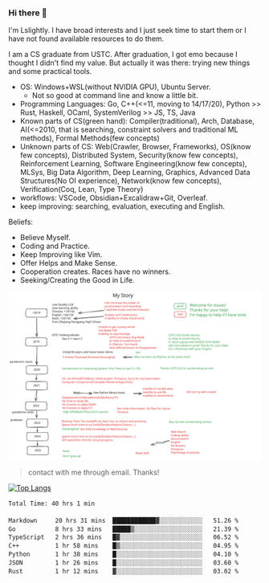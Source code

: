 ### Hi there 👋

I'm Lslightly. I have broad interests and I just seek time to start them or I have not found available resources to do them.

I am a CS graduate from USTC. After graduation, I got emo because I thought I didn't find my value. But actually it was there: trying new things and some practical tools.

- OS: Windows+WSL(without NVIDIA GPU), Ubuntu Server.
  - Not so good at command line and know a little bit.
- Programming Languages: Go, C++(<=11, moving to 14/17/20), Python >> Rust, Haskell, OCaml, SystemVerilog >> JS, TS, Java
- Known parts of CS(green hand): Compiler(traditional), Arch, Database, AI(<=2010, that is searching, constraint solvers and traditional ML methods), Formal Methods(few concepts)
- Unknown parts of CS: Web(Crawler, Browser, Frameworks), OS(know few concepts), Distributed System, Security(know few concepts), Reinforcement Learning, Software Engineering(know few concepts), MLSys, Big Data Algorithm, Deep Learning, Graphics, Advanced Data Structures(No OI experience), Network(know few concepts), Verification(Coq, Lean, Type Theory)
- workflows: VSCode, Obsidian+Excalidraw+Git, Overleaf.
- keep improving: searching, evaluation, executing and English.

Beliefs:
- Believe Myself.
- Coding and Practice.
- Keep Improving like Vim.
- Offer Helps and Make Sense.
- Cooperation creates. Races have no winners.
- Seeking/Creating the Good in Life.


![My Story](story.svg)

> contact with me through email. Thanks!

[![Top Langs](https://github-readme-stats.vercel.app/api/top-langs/?username=Lslightly&layout=compact)](https://github.com/anuraghazra/github-readme-stats)

<!--START_SECTION:waka-->

```txt
Total Time: 40 hrs 1 min

Markdown     20 hrs 31 mins  ████████████▓░░░░░░░░░░░░   51.26 %
Go           8 hrs 33 mins   █████▒░░░░░░░░░░░░░░░░░░░   21.39 %
TypeScript   2 hrs 36 mins   █▓░░░░░░░░░░░░░░░░░░░░░░░   06.52 %
C++          1 hr 58 mins    █▒░░░░░░░░░░░░░░░░░░░░░░░   04.95 %
Python       1 hr 38 mins    █░░░░░░░░░░░░░░░░░░░░░░░░   04.10 %
JSON         1 hr 26 mins    █░░░░░░░░░░░░░░░░░░░░░░░░   03.60 %
Rust         1 hr 12 mins    ▓░░░░░░░░░░░░░░░░░░░░░░░░   03.02 %
```

<!--END_SECTION:waka-->

